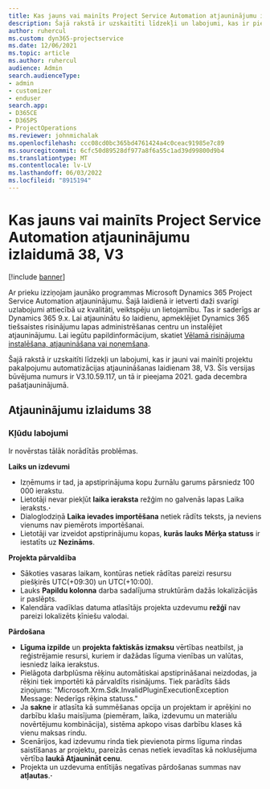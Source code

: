 ```yaml
---
title: Kas jauns vai mainīts Project Service Automation atjauninājumu izlaidumā 38, V3
description: Šajā rakstā ir uzskaitīti līdzekļi un labojumi, kas ir pieejami atjaunināšanas laidienā Microsoft Dynamics 365 Project Service Automation 38, V3.
author: ruhercul
ms.custom: dyn365-projectservice
ms.date: 12/06/2021
ms.topic: article
ms.author: ruhercul
audience: Admin
search.audienceType:
- admin
- customizer
- enduser
search.app:
- D365CE
- D365PS
- ProjectOperations
ms.reviewer: johnmichalak
ms.openlocfilehash: ccc08cd0bc365bd4761424a4c0ceac91985e7c89
ms.sourcegitcommit: 6cfc50d89528df977a8f6a55c1ad39d99800d9b4
ms.translationtype: MT
ms.contentlocale: lv-LV
ms.lasthandoff: 06/03/2022
ms.locfileid: "8915194"
---
```

# <a name="whats-new-or-changed-in-project-service-automation-update-release-38-v3"></a>Kas jauns vai mainīts Project Service Automation atjauninājumu izlaidumā 38, V3

[!include [banner](../includes/psa-now-project-operations.md)]

Ar prieku izziņojam jaunāko programmas Microsoft Dynamics 365 Project Service Automation atjauninājumu. Šajā laidienā ir ietverti daži svarīgi uzlabojumi attiecībā uz kvalitāti, veiktspēju un lietojamību. Tas ir saderīgs ar Dynamics 365 9.x. Lai atjauninātu šo laidienu, apmeklējiet Dynamics 365 tiešsaistes risinājumu lapas administrēšanas centru un instalējiet atjauninājumu. Lai iegūtu papildinformācijum, skatiet [Vēlamā risinājuma instalēšana, atjaunināšana vai noņemšana](/power-platform/admin/install-remove-preferred-solution).

Šajā rakstā ir uzskaitīti līdzekļi un labojumi, kas ir jauni vai mainīti projektu pakalpojumu automatizācijas atjaunināšanas laidienam 38, V3. Šīs versijas būvējuma numurs ir V3.10.59.117, un tā ir pieejama 2021. gada decembra pašatjauninājumā.

## <a name="update-release-38"></a>Atjauninājumu izlaidums 38

### <a name="bug-fixes"></a>Kļūdu labojumi

Ir novērstas tālāk norādītās problēmas.

**Laiks un izdevumi**

- Izņēmums ir tad, ja apstiprinājuma kopu žurnālu garums pārsniedz 100 000 ierakstu.
- Lietotāji nevar piekļūt **laika ieraksta** režģim no galvenās lapas Laika ieraksts.**·**
- Dialoglodziņā **Laika ievades importēšana** netiek rādīts teksts, ja neviens vienums nav piemērots importēšanai.
- Lietotāji var izveidot apstiprinājumu kopas, **kurās lauks Mērķa statuss** ir iestatīts uz **Nezināms**.

**Projekta pārvaldība**

- Sākoties vasaras laikam, kontūras netiek rādītas pareizi resursu piešķirēs UTC(+09:30) un UTC(+10:00).
- Lauks **Papildu kolonna** darba sadalījuma struktūrām dažās lokalizācijās ir paslēpts.
- Kalendāra vadīklas datuma atlasītājs projekta uzdevumu **režģī** nav pareizi lokalizēts ķīniešu valodai.

**Pārdošana**

- **Līguma izpilde** un **projekta faktiskās izmaksu** vērtības neatbilst, ja reģistrējamie resursi, kuriem ir dažādas līguma vienības un valūtas, iesniedz laika ierakstus.
- Pielāgota darbplūsma rēķinu automātiskai apstiprināšanai neizdodas, ja rēķini tiek importēti kā pārvaldīts risinājums. Tiek parādīts šāds ziņojums: "Microsoft.Xrm.Sdk.InvalidPluginExecutionException Message: Nederīgs rēķina statuss."
- Ja **sakne** ir atlasīta kā summēšanas opcija un projektam ir aprēķini no darbību klašu maisījuma (piemēram, laika, izdevumu un materiālu novērtējumu kombinācija), sistēma apkopo visas darbību klases kā vienu maksas rindu.
- Scenārijos, kad izdevumu rinda tiek pievienota pirms līguma rindas saistīšanas ar projektu, pareizās cenas netiek ievadītas kā noklusējuma vērtība **laukā Atjaunināt cenu**.
- Projekta un uzdevuma entītijās negatīvas pārdošanas summas nav **atļautas**.**·**

